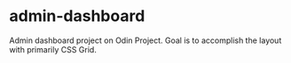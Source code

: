 # admin-dashboard
Admin dashboard project on Odin Project. Goal is to accomplish the layout with primarily CSS Grid.